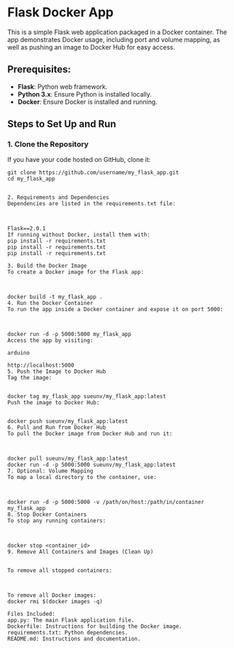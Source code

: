 # Flask Docker App

This is a simple Flask web application packaged in a Docker container. The app demonstrates Docker usage, including port and volume mapping, as well as pushing an image to Docker Hub for easy access.

## Prerequisites:
- **Flask**: Python web framework.
- **Python 3.x**: Ensure Python is installed locally.
- **Docker**: Ensure Docker is installed and running.

## Steps to Set Up and Run

### 1. Clone the Repository
If you have your code hosted on GitHub, clone it:
```  
git clone https://github.com/username/my_flask_app.git
cd my_flask_app


2. Requirements and Dependencies
Dependencies are listed in the requirements.txt file:

  
  
Flask==2.0.1
If running without Docker, install them with:
pip install -r requirements.txt
pip install -r requirements.txt
pip install -r requirements.txt

3. Build the Docker Image
To create a Docker image for the Flask app:

  
  
docker build -t my_flask_app .
4. Run the Docker Container
To run the app inside a Docker container and expose it on port 5000:

  
  
docker run -d -p 5000:5000 my_flask_app
Access the app by visiting:

arduino
  
http://localhost:5000
5. Push the Image to Docker Hub
Tag the image:
  
  
docker tag my_flask_app sueunv/my_flask_app:latest
Push the image to Docker Hub:
  
  
docker push sueunv/my_flask_app:latest
6. Pull and Run from Docker Hub
To pull the Docker image from Docker Hub and run it:

  
  
docker pull sueunv/my_flask_app:latest
docker run -d -p 5000:5000 sueunv/my_flask_app:latest
7. Optional: Volume Mapping
To map a local directory to the container, use:

  
  
docker run -d -p 5000:5000 -v /path/on/host:/path/in/container my_flask_app
8. Stop Docker Containers
To stop any running containers:

  
  
docker stop <container_id>
9. Remove All Containers and Images (Clean Up)


To remove all stopped containers:

  
  
To remove all Docker images:
docker rmi $(docker images -q)

Files Included:
app.py: The main Flask application file.
Dockerfile: Instructions for building the Docker image.
requirements.txt: Python dependencies.
README.md: Instructions and documentation.

